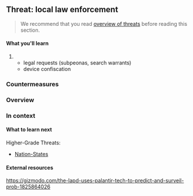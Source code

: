 ## Threat: local law enforcement

> We recommend that you read [overview of threats](threat-overview.md) before reading this section.

#### What you'll learn

1. 
    * legal requests (subpeonas, search warrants)
    * device confiscation

### Countermeasures

### Overview

### In context

#### What to learn next

Higher-Grade Threats:

* [Nation-States](threat-state.md)

#### External resources

https://gizmodo.com/the-lapd-uses-palantir-tech-to-predict-and-surveil-prob-1825864026
